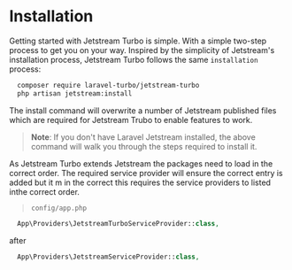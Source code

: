 # Installation

Getting started with Jetstream Turbo is simple. With a simple two-step process to get you on your way. Inspired by the simplicity of Jetstream's installation process, Jetstream Turbo follows the same `installation` process:

  ```bash
    composer require laravel-turbo/jetstream-turbo
    php artisan jetstream:install
  ```

The install command will overwrite a number of Jetstream published files which are required for Jetstream Trubo to enable features to work.

> **Note**: If you don't have Laravel Jetstream installed, the above command will walk you through the steps required to install it.

As Jetstream Turbo extends Jetstream the packages need to load in the correct order. The required service provider will ensure the correct entry is added but it m in the correct this requires the service providers to listed inthe correct order.

> `config/app.php`
```php
  App\Providers\JetstreamTurboServiceProvider::class,
```
after 
```php
  App\Providers\JetstreamServiceProvider::class,
```
